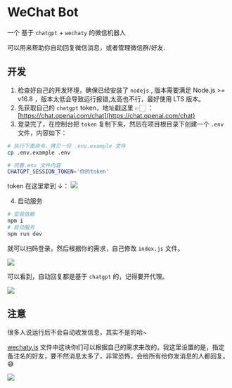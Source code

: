 # WeChat Bot

一个 基于 `chatgpt` + `wechaty` 的微信机器人

可以用来帮助你自动回复微信消息，或者管理微信群/好友.

## 开发

1. 检查好自己的开发环境，确保已经安装了 `nodejs` , 版本需要满足 Node.js >= v16.8 ，版本太低会导致运行报错,太高也不行，最好使用 LTS 版本。
2. 先获取自己的 `chatgpt` token，地址戳这里 👉🏻 ：[https://chat.openai.com/chat](https://chat.openai.com/chat)
3. 登录完了，在控制台把 `token` 复制下来，然后在项目根目录下创建一个 `.env` 文件，内容如下：

```sh
# 执行下面命令，拷贝一份 .env.example 文件
cp .env.example .env
```

```sh
# 完善.env 文件内容
CHATGPT_SESSION_TOKEN='你的token'
```

token 在这里拿到 ↓：
![](https://assets.fedtop.com/picbed/202212071104566.png)

4. 启动服务

```sh
# 安装依赖
npm i
# 启动服务
npm run dev
```

就可以扫码登录，然后根据你的需求，自己修改 `index.js` 文件。

![](https://assets.fedtop.com/picbed/202212071315670.png)

可以看到，自动回复都是基于 `chatgpt` 的，记得要开代理。

![](https://assets.fedtop.com/picbed/202212071317377.png)

## 注意

很多人说运行后不会自动收发信息，其实不是的哈~

[wechaty.js](./src/wechaty.js) 文件中这块你们可以根据自己的需求来改的，我这里设置的是，指定备注名的好友，要不然消息太多了，非常恐怖，会给所有给你发消息的人都回复。😅

![](https://assets.fedtop.com/picbed/202212071716514.png)
